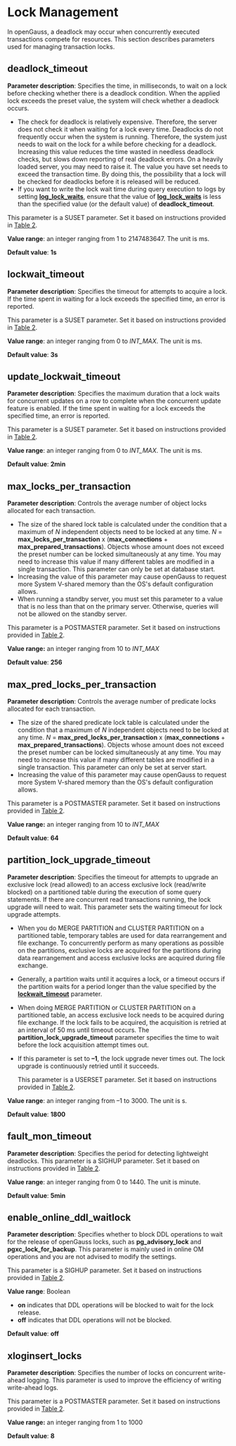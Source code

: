 # Lock Management<a name="EN-US_TOPIC_0242371525"></a>

In openGauss, a deadlock may occur when concurrently executed transactions compete for resources. This section describes parameters used for managing transaction locks.

## deadlock\_timeout<a name="en-us_topic_0237124735_en-us_topic_0059778102_se697b4ff00b643938b67eb5e08206cd5"></a>

**Parameter description**: Specifies the time, in milliseconds, to wait on a lock before checking whether there is a deadlock condition. When the applied lock exceeds the preset value, the system will check whether a deadlock occurs.

-   The check for deadlock is relatively expensive. Therefore, the server does not check it when waiting for a lock every time. Deadlocks do not frequently occur when the system is running. Therefore, the system just needs to wait on the lock for a while before checking for a deadlock. Increasing this value reduces the time wasted in needless deadlock checks, but slows down reporting of real deadlock errors. On a heavily loaded server, you may need to raise it. The value you have set needs to exceed the transaction time. By doing this, the possibility that a lock will be checked for deadlocks before it is released will be reduced.
-   If you want to write the lock wait time during query execution to logs by setting  **[log\_lock\_waits](logging-content.md#en-us_topic_0237124723_en-us_topic_0059778400_s0e43c2815b8a4f369d5b150535d1703f)**, ensure that the value of  **[log\_lock\_waits](logging-content.md#en-us_topic_0237124723_en-us_topic_0059778400_s0e43c2815b8a4f369d5b150535d1703f)**  is less than the specified value \(or the default value\) of  **deadlock\_timeout**.

This parameter is a SUSET parameter. Set it based on instructions provided in  [Table 2](resetting-parameters.md#en-us_topic_0237121562_en-us_topic_0059777490_t290c8f15953843db8d8e53d867cd893d).

**Value range**: an integer ranging from 1 to 2147483647. The unit is ms.

**Default value**:  **1s**

## lockwait\_timeout<a name="en-us_topic_0237124735_en-us_topic_0059778102_s6569557a768f4a80b5cade038eafb31b"></a>

**Parameter description**: Specifies the timeout for attempts to acquire a lock. If the time spent in waiting for a lock exceeds the specified time, an error is reported.

This parameter is a SUSET parameter. Set it based on instructions provided in  [Table 2](resetting-parameters.md#en-us_topic_0237121562_en-us_topic_0059777490_t290c8f15953843db8d8e53d867cd893d).

**Value range**: an integer ranging from 0 to  _INT\_MAX_. The unit is ms.

**Default value**:  **3s**

## update\_lockwait\_timeout<a name="en-us_topic_0237124735_section14495103214523"></a>

**Parameter description**: Specifies the maximum duration that a lock waits for concurrent updates on a row to complete when the concurrent update feature is enabled. If the time spent in waiting for a lock exceeds the specified time, an error is reported.

This parameter is a SUSET parameter. Set it based on instructions provided in  [Table 2](resetting-parameters.md#en-us_topic_0237121562_en-us_topic_0059777490_t290c8f15953843db8d8e53d867cd893d).

**Value range**: an integer ranging from 0 to  _INT\_MAX_. The unit is ms.

**Default value**:  **2min**

## max\_locks\_per\_transaction<a name="en-us_topic_0237124735_en-us_topic_0059778102_sa005b68f05cb491f8e06512ea8ad5a8c"></a>

**Parameter description**: Controls the average number of object locks allocated for each transaction.

-   The size of the shared lock table is calculated under the condition that a maximum of  _N_  independent objects need to be locked at any time.  _N_  =  **max\_locks\_per\_transaction**  x \(**max\_connections**  +  **max\_prepared\_transactions**\). Objects whose amount does not exceed the preset number can be locked simultaneously at any time. You may need to increase this value if many different tables are modified in a single transaction. This parameter can only be set at database start.
-   Increasing the value of this parameter may cause openGauss to request more System V-shared memory than the OS's default configuration allows.
-   When running a standby server, you must set this parameter to a value that is no less than that on the primary server. Otherwise, queries will not be allowed on the standby server.

This parameter is a POSTMASTER parameter. Set it based on instructions provided in  [Table 2](resetting-parameters.md#en-us_topic_0237121562_en-us_topic_0059777490_t290c8f15953843db8d8e53d867cd893d).

**Value range:**  an integer ranging from 10 to  _INT\_MAX_

**Default value**:  **256**

## max\_pred\_locks\_per\_transaction<a name="en-us_topic_0237124735_en-us_topic_0059778102_s1e51a38ba83a4afebc57fcf50135e9cf"></a>

**Parameter description**: Controls the average number of predicate locks allocated for each transaction.

-   The size of the shared predicate lock table is calculated under the condition that a maximum of  _N_  independent objects need to be locked at any time.  _N_  =  **max\_pred\_locks\_per\_transaction**  x \(**max\_connections**  +  **max\_prepared\_transactions**\). Objects whose amount does not exceed the preset number can be locked simultaneously at any time. You may need to increase this value if many different tables are modified in a single transaction. This parameter can only be set at server start.
-   Increasing the value of this parameter may cause openGauss to request more System V-shared memory than the OS's default configuration allows.

This parameter is a POSTMASTER parameter. Set it based on instructions provided in  [Table 2](resetting-parameters.md#en-us_topic_0237121562_en-us_topic_0059777490_t290c8f15953843db8d8e53d867cd893d).

**Value range:**  an integer ranging from 10 to  _INT\_MAX_

**Default value**:  **64**

## partition\_lock\_upgrade\_timeout<a name="en-us_topic_0237124735_en-us_topic_0059778102_sbe63348a5e5d487fa275eeef89c92ad9"></a>

**Parameter description**: Specifies the timeout for attempts to upgrade an exclusive lock \(read allowed\) to an access exclusive lock \(read/write blocked\) on a partitioned table during the execution of some query statements. If there are concurrent read transactions running, the lock upgrade will need to wait. This parameter sets the waiting timeout for lock upgrade attempts.

-   When you do MERGE PARTITION and CLUSTER PARTITION on a partitioned table, temporary tables are used for data rearrangement and file exchange. To concurrently perform as many operations as possible on the partitions, exclusive locks are acquired for the partitions during data rearrangement and access exclusive locks are acquired during file exchange.
-   Generally, a partition waits until it acquires a lock, or a timeout occurs if the partition waits for a period longer than the value specified by the  **[lockwait\_timeout](#en-us_topic_0237124735_en-us_topic_0059778102_s6569557a768f4a80b5cade038eafb31b)**  parameter.
-   When doing MERGE PARTITION or CLUSTER PARTITION on a partitioned table, an access exclusive lock needs to be acquired during file exchange. If the lock fails to be acquired, the acquisition is retried at an interval of 50 ms until timeout occurs. The  **partition\_lock\_upgrade\_timeout**  parameter specifies the time to wait before the lock acquisition attempt times out.
-   If this parameter is set to  **–1**, the lock upgrade never times out. The lock upgrade is continuously retried until it succeeds.

    This parameter is a USERSET parameter. Set it based on instructions provided in  [Table 2](resetting-parameters.md#en-us_topic_0237121562_en-us_topic_0059777490_t290c8f15953843db8d8e53d867cd893d).


**Value range**: an integer ranging from –1 to 3000. The unit is s.

**Default value**:  **1800**

## fault\_mon\_timeout<a name="en-us_topic_0237124735_section814374718548"></a>

**Parameter description**: Specifies the period for detecting lightweight deadlocks. This parameter is a SIGHUP parameter. Set it based on instructions provided in  [Table 2](resetting-parameters.md#en-us_topic_0237121562_en-us_topic_0059777490_t290c8f15953843db8d8e53d867cd893d).

**Value range**: an integer ranging from 0 to 1440. The unit is minute.

**Default value**:  **5min**

## enable\_online\_ddl\_waitlock<a name="en-us_topic_0237124735_section6742115954016"></a>

**Parameter description**: Specifies whether to block DDL operations to wait for the release of openGauss locks, such as  **pg\_advisory\_lock**  and  **pgxc\_lock\_for\_backup**. This parameter is mainly used in online OM operations and you are not advised to modify the settings.

This parameter is a SIGHUP parameter. Set it based on instructions provided in  [Table 2](resetting-parameters.md#en-us_topic_0237121562_en-us_topic_0059777490_t290c8f15953843db8d8e53d867cd893d).

**Value range**: Boolean

-   **on**  indicates that DDL operations will be blocked to wait for the lock release.
-   **off**  indicates that DDL operations will not be blocked.

**Default value**:  **off**

## xloginsert\_locks<a name="en-us_topic_0237124735_section19159193810"></a>

**Parameter description**: Specifies the number of locks on concurrent write-ahead logging. This parameter is used to improve the efficiency of writing write-ahead logs.

This parameter is a POSTMASTER parameter. Set it based on instructions provided in  [Table 2](resetting-parameters.md#en-us_topic_0237121562_en-us_topic_0059777490_t290c8f15953843db8d8e53d867cd893d).

**Value range:**  an integer ranging from 1 to 1000

**Default value**:  **8**

